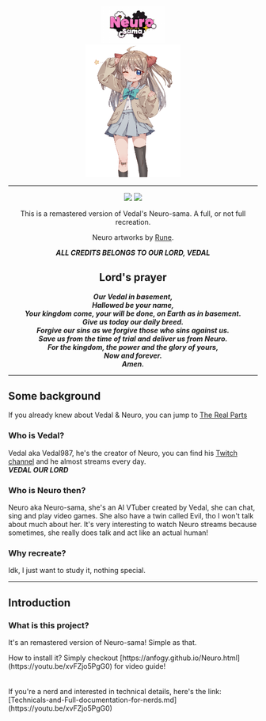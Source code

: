 <div align="center">
   <img width="130" src="images/Neuro_logo.png" alt="title"><br>
   <img width="190" src="images/Neuro_nya.PNG" alt="logo">
  
----
  
[![](https://dcbadge.vercel.app/api/shield/789492161581416478?style=flat)](https://discord.com/users/789492161581416478)
[![](https://dcbadge.vercel.app/api/server/neurosama?style=flat)](https://discord.gg/neurosama)

<p>This is a remastered version of Vedal's Neuro-sama. A full, or not full recreation.</p>

Neuro artworks by [Rune](https://www.pixiv.net/users/25170019).

***ALL CREDITS BELONGS TO OUR LORD, VEDAL***
<br>
## Lord's prayer
***Our Vedal in basement,***<br>
***Hallowed be your name,***<br>
***Your kingdom come, your will be done, on Earth as in basement.***<br>
***Give us today our daily breed.***<br>
***Forgive our sins as we forgive those who sins against us.***<br>
***Save us from the time of trial and deliver us from Neuro.***<br>
***For the kingdom, the power and the glory of yours,***<br>
***Now and forever.***<br>
***Amen.***<br>
</div>

----

## Some background
If you already knew about Vedal & Neuro, you can jump to [The Real Parts](#Introduction)
### Who is Vedal?
Vedal aka Vedal987, he's the creator of Neuro, you can find his [Twitch channel](https://m.twitch.tv/vedal987/home) and he almost streams every day.<br>
***VEDAL OUR LORD***

### Who is Neuro then?
Neuro aka Neuro-sama, she's an AI VTuber created by Vedal, she can chat, sing and play video games. She also have a twin called Evil, tho I won't talk about much about her. It's very interesting to watch Neuro streams because sometimes, she really does talk and act like an actual human!

### Why recreate?
Idk, I just want to study it, nothing special.

----

## Introduction
### What is this project?
<p>It's an remastered version of Neuro-sama! Simple as that.</p>
How to install it? Simply checkout [https://anfogy.github.io/Neuro.html](https://youtu.be/xvFZjo5PgG0) for video guide!
<br><br><br>
If you're a nerd and interested in technical details, here's the link:<br>
[Technicals-and-Full-documentation-for-nerds.md](https://youtu.be/xvFZjo5PgG0)
